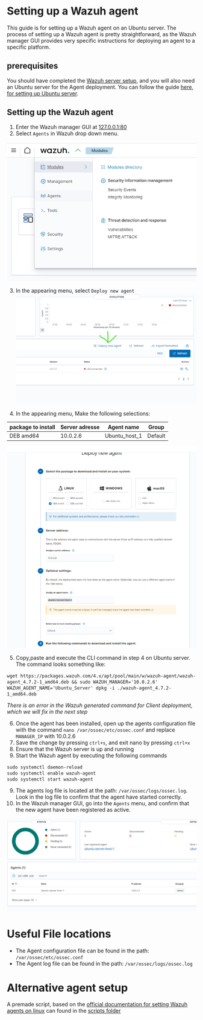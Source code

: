 # Setting up a Wazuh agent
This guide is for setting up a Wazuh agent on an Ubuntu server. The process of setting up a Wazuh agent is pretty straightforward, as the Wazuh manager GUI provides very specific instructions for deploying an agent to a specific platform.

## prerequisites
You should have completed the [Wazuh server setup](./WazuhServerSetup.md), and you will also need an Ubuntu server for the Agent deployment.
You can follow the guide [here, for setting up Ubuntu server](./EnvironmentSetup.md#setting-up-ubuntu-server-vm).

## Setting up the Wazuh agent

1. Enter the Wazuh manager GUI at [127.0.0.1:80](https://127.0.0.1:80)
2. Select `Agents` in Wazuh drop down menu.  
  
![Alt text](./WazuhAgentSetup/WazuhDropDownMenu.png)
  
3. In the appearing menu, select `Deploy new agent`
 ![Alt text](./WazuhAgentSetup/DeployNewAgent.png)
   
4. In the appearing menu, Make the following selections:
    
 | package to install | Server adresse | Agent name    | Group |  
 | ----------- | -------- | ---------- | --------- |  
 | DEB amd64 | 10.0.2.6  | Ubuntu_host_1 | Default |  
   
 ![Alt text](./WazuhAgentSetup/WazuhAgentAttributes.png)  
   
5. Copy,paste and execute the CLI command in step 4 on Ubuntu server. The command looks something like:
  
```
wget https://packages.wazuh.com/4.x/apt/pool/main/w/wazuh-agent/wazuh-agent_4.7.2-1_amd64.deb && sudo WAZUH_MANAGER='10.0.2.6' WAZUH_AGENT_NAME='Ubuntu_Server' dpkg -i ./wazuh-agent_4.7.2-1_amd64.deb
```  
_There is an error in the Wazuh generated command for Client deployment, which we will fix in the next step_  
  
6. Once the agent has been installed, open up the agents configuration file with the command `nano /var/ossec/etc/ossec.conf` and replace `MANAGER_IP` with 10.0.2.6
7. Save the change by pressing `ctrl+s`, and exit nano by pressing `ctrl+x`
8. Ensure that the Wazuh server is up and running
9. Start the Wazuh agent by executing the following commands  
  
```
sudo systemctl daemon-reload
sudo systemctl enable wazuh-agent
sudo systemctl start wazuh-agent
```  
  
9. The agents log file is located at the path: `/var/ossec/logs/ossec.log`. Look in the log file to confirm that the agent have started correctly.
10. In the Wazuh manager GUI, go into the `Agents` menu, and confirm that the new agent have been registered as active.  
  
![Alt text](./WazuhAgentSetup/activeAgent.png)  

# Useful File locations
  
- The Agent configuration file can be found in the path: `/var/ossec/etc/ossec.conf`
- The Agent log file can be found in the path: `/var/ossec/logs/ossec.log`


# Alternative agent setup
A premade script, based on the [official documentation for setting Wazuh agents on linux](https://documentation.wazuh.com/current/installation-guide/wazuh-agent/wazuh-agent-package-linux.html) can found in
the [scripts folder](./Scripts/)